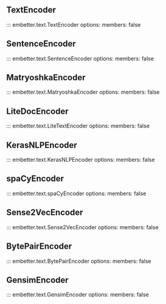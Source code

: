 ## TextEncoder

::: embetter.text.TextEncoder
    options:
        members: false

## SentenceEncoder

::: embetter.text.SentenceEncoder
    options:
        members: false

## MatryoshkaEncoder

::: embetter.text.MatryoshkaEncoder
    options:
        members: false

## LiteDocEncoder

::: embetter.text.LiteTextEncoder
    options:
        members: false

## KerasNLPEncoder

::: embetter.text.KerasNLPEncoder
    options:
        members: false

## spaCyEncoder

::: embetter.text.spaCyEncoder
    options:
        members: false

## Sense2VecEncoder

::: embetter.text.Sense2VecEncoder
    options:
        members: false

## BytePairEncoder

::: embetter.text.BytePairEncoder
    options:
        members: false

## GensimEncoder

::: embetter.text.GensimEncoder
    options:
        members: false

